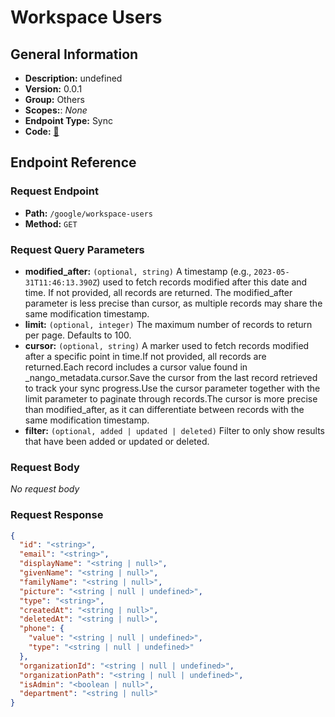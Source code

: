 # Workspace Users

## General Information

- **Description:** undefined
- **Version:** 0.0.1
- **Group:** Others
- **Scopes:**: _None_
- **Endpoint Type:** Sync
- **Code:** [🔗](https://github.com/NangoHQ/integration-templates/tree/main/integrations/google/syncs/workspace-users.ts)

## Endpoint Reference

### Request Endpoint

- **Path:** `/google/workspace-users`
- **Method:** `GET`

### Request Query Parameters

- **modified_after:** `(optional, string)` A timestamp (e.g., `2023-05-31T11:46:13.390Z`) used to fetch records modified after this date and time. If not provided, all records are returned. The modified_after parameter is less precise than cursor, as multiple records may share the same modification timestamp.
- **limit:** `(optional, integer)` The maximum number of records to return per page. Defaults to 100.
- **cursor:** `(optional, string)` A marker used to fetch records modified after a specific point in time.If not provided, all records are returned.Each record includes a cursor value found in _nango_metadata.cursor.Save the cursor from the last record retrieved to track your sync progress.Use the cursor parameter together with the limit parameter to paginate through records.The cursor is more precise than modified_after, as it can differentiate between records with the same modification timestamp.
- **filter:** `(optional, added | updated | deleted)` Filter to only show results that have been added or updated or deleted.

### Request Body

_No request body_

### Request Response

```json
{
  "id": "<string>",
  "email": "<string>",
  "displayName": "<string | null>",
  "givenName": "<string | null>",
  "familyName": "<string | null>",
  "picture": "<string | null | undefined>",
  "type": "<string>",
  "createdAt": "<string | null>",
  "deletedAt": "<string | null>",
  "phone": {
    "value": "<string | null | undefined>",
    "type": "<string | null | undefined>"
  },
  "organizationId": "<string | null | undefined>",
  "organizationPath": "<string | null | undefined>",
  "isAdmin": "<boolean | null>",
  "department": "<string | null>"
}
```
